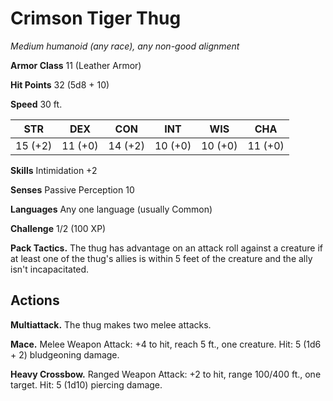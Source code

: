 # Crimson Tiger Thug
*Medium humanoid (any race), any non-good alignment*

**Armor Class** 11 (Leather Armor)

**Hit Points** 32 (5d8 + 10)

**Speed** 30 ft.

**STR**|**DEX**|**CON**|**INT**|**WIS**|**CHA**
-------|-------|-------|-------|-------|-------
15 (+2)|11 (+0)|14 (+2)|10 (+0)|10 (+0)|11 (+0)

**Skills** Intimidation +2

**Senses** Passive Perception 10

**Languages** Any one language (usually Common)

**Challenge** 1/2 (100 XP)

**Pack Tactics.** The thug has advantage on an attack roll against a creature if at least one of the thug's allies is within 5 feet of the creature and the ally isn't incapacitated.

## Actions
**Multiattack.** The thug makes two melee attacks.

**Mace.** Melee Weapon Attack: +4 to hit, reach 5 ft., one creature. Hit: 5 (1d6 + 2) bludgeoning damage.

**Heavy Crossbow.** Ranged Weapon Attack: +2 to hit, range 100/400 ft., one target. Hit: 5 (1d10) piercing damage.

